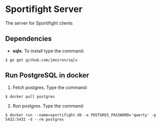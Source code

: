 # Sportifight Server
The server for Sportifight clients

## Dependencies

* **sqlx**. To install type the command:
```
$ go get github.com/jmoiron/sqlx
```

## Run PostgreSQL in docker

1. Fetch postgres. Type the command:
```
$ docker pull postgres
```

2. Run postgres. Type the command:
```
$ docker run --name=sportifight-db -e POSTGRES_PASSWORD='qwerty' -p 5432:5432 -d --rm postgres
```